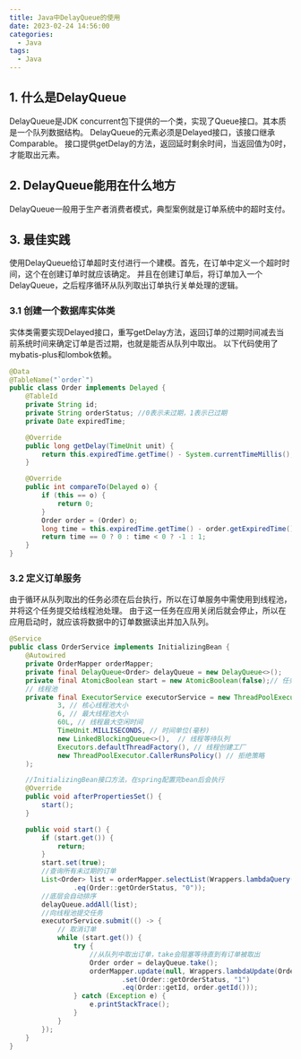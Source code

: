 ```yaml
---
title: Java中DelayQueue的使用
date: 2023-02-24 14:56:00
categories:
  - Java
tags:
  - Java
---
```


## 1. 什么是DelayQueue

DelayQueue是JDK concurrent包下提供的一个类，实现了Queue接口。其本质是一个队列数据结构。
DelayQueue的元素必须是Delayed接口，该接口继承Comparable。
接口提供getDelay的方法，返回延时剩余时间，当返回值为0时，才能取出元素。

## 2. DelayQueue能用在什么地方

DelayQueue一般用于生产者消费者模式，典型案例就是订单系统中的超时支付。

## 3. 最佳实践

使用DelayQueue给订单超时支付进行一个建模。首先，在订单中定义一个超时时间，这个在创建订单时就应该确定。
并且在创建订单后，将订单加入一个DelayQueue，之后程序循环从队列取出订单执行关单处理的逻辑。

### 3.1 创建一个数据库实体类

实体类需要实现Delayed接口，重写getDelay方法，返回订单的过期时间减去当前系统时间来确定订单是否过期，也就是能否从队列中取出。
以下代码使用了mybatis-plus和lombok依赖。

```java
@Data
@TableName("`order`")
public class Order implements Delayed {
    @TableId
    private String id;
    private String orderStatus; //0表示未过期，1表示已过期
    private Date expiredTime;

    @Override
    public long getDelay(TimeUnit unit) {
        return this.expiredTime.getTime() - System.currentTimeMillis();
    }

    @Override
    public int compareTo(Delayed o) {
        if (this == o) {
            return 0;
        }
        Order order = (Order) o;
        long time = this.expiredTime.getTime() - order.getExpiredTime().getTime();
        return time == 0 ? 0 : time < 0 ? -1 : 1;
    }
}
```

### 3.2 定义订单服务

由于循环从队列取出的任务必须在后台执行，所以在订单服务中需使用到线程池，并将这个任务提交给线程池处理。
由于这一任务在应用关闭后就会停止，所以在应用启动时，就应该将数据中的订单数据读出并加入队列。

```java
@Service
public class OrderService implements InitializingBean {
    @Autowired
    private OrderMapper orderMapper;
    private final DelayQueue<Order> delayQueue = new DelayQueue<>();
    private final AtomicBoolean start = new AtomicBoolean(false);// 任务启动的状态标识，这里可以使用boolean类型
    // 线程池
    private final ExecutorService executorService = new ThreadPoolExecutor(
            3, // 核心线程池大小
            6, // 最大线程池大小
            60L, // 线程最大空闲时间
            TimeUnit.MILLISECONDS, // 时间单位(毫秒)
            new LinkedBlockingQueue<>(),  // 线程等待队列
            Executors.defaultThreadFactory(), // 线程创建工厂
            new ThreadPoolExecutor.CallerRunsPolicy() // 拒绝策略
    );

    //InitializingBean接口方法，在spring配置完bean后会执行
    @Override
    public void afterPropertiesSet() {
        start();
    }

    public void start() {
        if (start.get()) {
            return;
        }
        start.set(true);
        //查询所有未过期的订单
        List<Order> list = orderMapper.selectList(Wrappers.lambdaQuery(Order.class)
                .eq(Order::getOrderStatus, "0"));
        //底层会自动排序
        delayQueue.addAll(list);
        //向线程池提交任务
        executorService.submit(() -> {
            // 取消订单
            while (start.get()) {
                try {
                    //从队列中取出订单，take会阻塞等待直到有订单被取出
                    Order order = delayQueue.take();
                    orderMapper.update(null, Wrappers.lambdaUpdate(Order.class)
                            .set(Order::getOrderStatus, "1")
                            .eq(Order::getId, order.getId()));
                } catch (Exception e) {
                    e.printStackTrace();
                }
            }
        });
    }
}
```
